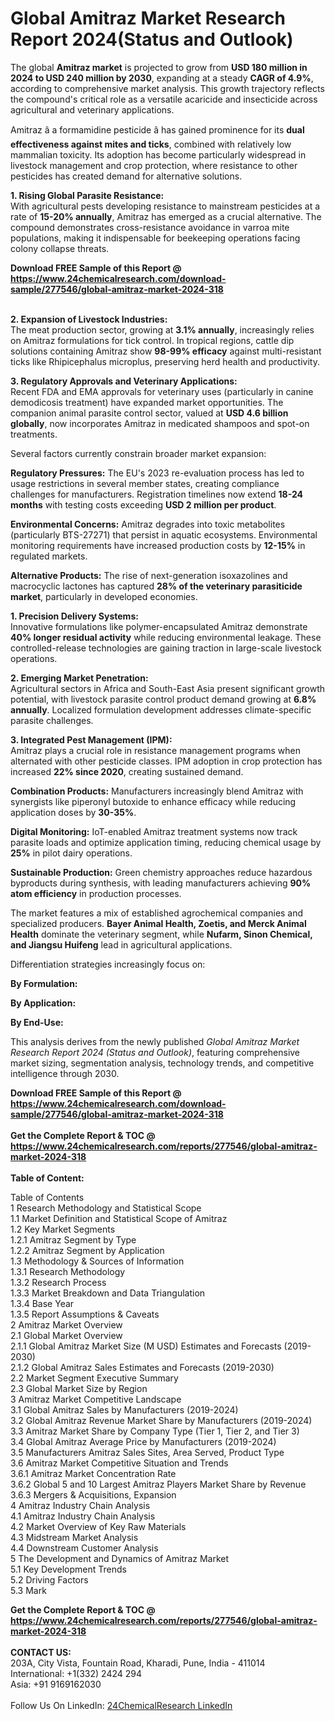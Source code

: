 <h1>Global Amitraz Market Research Report 2024(Status and Outlook)</h1><p>The global <strong>Amitraz market</strong> is projected to grow from <strong>USD 180 million in 2024 to USD 240 million by 2030</strong>, expanding at a steady <strong>CAGR of 4.9%</strong>, according to comprehensive market analysis. This growth trajectory reflects the compound's critical role as a versatile acaricide and insecticide across agricultural and veterinary applications.</p><p>Amitraz â a formamidine pesticide â has gained prominence for its <strong>dual effectiveness against mites and ticks</strong>, combined with relatively low mammalian toxicity. Its adoption has become particularly widespread in livestock management and crop protection, where resistance to other pesticides has created demand for alternative solutions.</p><p><strong>1. Rising Global Parasite Resistance:</strong><br>
With agricultural pests developing resistance to mainstream pesticides at a rate of <strong>15-20% annually</strong>, Amitraz has emerged as a crucial alternative. The compound demonstrates cross-resistance avoidance in varroa mite populations, making it indispensable for beekeeping operations facing colony collapse threats.</p><div><b>Download FREE Sample of this Report @ 
            <a href="https://www.24chemicalresearch.com/download-sample/277546/global-amitraz-market-2024-318">
            https://www.24chemicalresearch.com/download-sample/277546/global-amitraz-market-2024-318</a></b></div><br><p><strong>2. Expansion of Livestock Industries:</strong><br>
The meat production sector, growing at <strong>3.1% annually</strong>, increasingly relies on Amitraz formulations for tick control. In tropical regions, cattle dip solutions containing Amitraz show <strong>98-99% efficacy</strong> against multi-resistant ticks like Rhipicephalus microplus, preserving herd health and productivity.</p><p><strong>3. Regulatory Approvals and Veterinary Applications:</strong><br>
Recent FDA and EMA approvals for veterinary uses (particularly in canine demodicosis treatment) have expanded market opportunities. The companion animal parasite control sector, valued at <strong>USD 4.6 billion globally</strong>, now incorporates Amitraz in medicated shampoos and spot-on treatments.</p><p>Several factors currently constrain broader market expansion:</p><p><strong>Regulatory Pressures:</strong> The EU's 2023 re-evaluation process has led to usage restrictions in several member states, creating compliance challenges for manufacturers. Registration timelines now extend <strong>18-24 months</strong> with testing costs exceeding <strong>USD 2 million per product</strong>.</p><p><strong>Environmental Concerns:</strong> Amitraz degrades into toxic metabolites (particularly BTS-27271) that persist in aquatic ecosystems. Environmental monitoring requirements have increased production costs by <strong>12-15%</strong> in regulated markets.</p><p><strong>Alternative Products:</strong> The rise of next-generation isoxazolines and macrocyclic lactones has captured <strong>28% of the veterinary parasiticide market</strong>, particularly in developed economies.</p><p><strong>1. Precision Delivery Systems:</strong><br>
Innovative formulations like polymer-encapsulated Amitraz demonstrate <strong>40% longer residual activity</strong> while reducing environmental leakage. These controlled-release technologies are gaining traction in large-scale livestock operations.</p><p><strong>2. Emerging Market Penetration:</strong><br>
Agricultural sectors in Africa and South-East Asia present significant growth potential, with livestock parasite control product demand growing at <strong>6.8% annually</strong>. Localized formulation development addresses climate-specific parasite challenges.</p><p><strong>3. Integrated Pest Management (IPM):</strong><br>
Amitraz plays a crucial role in resistance management programs when alternated with other pesticide classes. IPM adoption in crop protection has increased <strong>22% since 2020</strong>, creating sustained demand.</p><p><strong>Combination Products:</strong> Manufacturers increasingly blend Amitraz with synergists like piperonyl butoxide to enhance efficacy while reducing application doses by <strong>30-35%</strong>.</p><p><strong>Digital Monitoring:</strong> IoT-enabled Amitraz treatment systems now track parasite loads and optimize application timing, reducing chemical usage by <strong>25%</strong> in pilot dairy operations.</p><p><strong>Sustainable Production:</strong> Green chemistry approaches reduce hazardous byproducts during synthesis, with leading manufacturers achieving <strong>90% atom efficiency</strong> in production processes.</p><p>The market features a mix of established agrochemical companies and specialized producers. <strong>Bayer Animal Health, Zoetis, and Merck Animal Health</strong> dominate the veterinary segment, while <strong>Nufarm, Sinon Chemical, and Jiangsu Huifeng</strong> lead in agricultural applications.</p><p>Differentiation strategies increasingly focus on:</p><p><strong>By Formulation:</strong></p><p><strong>By Application:</strong></p><p><strong>By End-Use:</strong></p><p>This analysis derives from the newly published <em>Global Amitraz Market Research Report 2024 (Status and Outlook)</em>, featuring comprehensive market sizing, segmentation analysis, technology trends, and competitive intelligence through 2030.</p><div><b>Download FREE Sample of this Report @ 
            <a href="https://www.24chemicalresearch.com/download-sample/277546/global-amitraz-market-2024-318">
            https://www.24chemicalresearch.com/download-sample/277546/global-amitraz-market-2024-318</a></b></div><br><div><b>Get the Complete Report & TOC @ 
            <a href="https://www.24chemicalresearch.com/reports/277546/global-amitraz-market-2024-318">
            https://www.24chemicalresearch.com/reports/277546/global-amitraz-market-2024-318</a></b></div><br>
            <b>Table of Content:</b><p>Table of Contents<br />
1 Research Methodology and Statistical Scope<br />
1.1 Market Definition and Statistical Scope of Amitraz<br />
1.2 Key Market Segments<br />
1.2.1 Amitraz Segment by Type<br />
1.2.2 Amitraz Segment by Application<br />
1.3 Methodology & Sources of Information<br />
1.3.1 Research Methodology<br />
1.3.2 Research Process<br />
1.3.3 Market Breakdown and Data Triangulation<br />
1.3.4 Base Year<br />
1.3.5 Report Assumptions & Caveats<br />
2 Amitraz Market Overview<br />
2.1 Global Market Overview<br />
2.1.1 Global Amitraz Market Size (M USD) Estimates and Forecasts (2019-2030)<br />
2.1.2 Global Amitraz Sales Estimates and Forecasts (2019-2030)<br />
2.2 Market Segment Executive Summary<br />
2.3 Global Market Size by Region<br />
3 Amitraz Market Competitive Landscape<br />
3.1 Global Amitraz Sales by Manufacturers (2019-2024)<br />
3.2 Global Amitraz Revenue Market Share by Manufacturers (2019-2024)<br />
3.3 Amitraz Market Share by Company Type (Tier 1, Tier 2, and Tier 3)<br />
3.4 Global Amitraz Average Price by Manufacturers (2019-2024)<br />
3.5 Manufacturers Amitraz Sales Sites, Area Served, Product Type<br />
3.6 Amitraz Market Competitive Situation and Trends<br />
3.6.1 Amitraz Market Concentration Rate<br />
3.6.2 Global 5 and 10 Largest Amitraz Players Market Share by Revenue<br />
3.6.3 Mergers & Acquisitions, Expansion<br />
4 Amitraz Industry Chain Analysis<br />
4.1 Amitraz Industry Chain Analysis<br />
4.2 Market Overview of Key Raw Materials<br />
4.3 Midstream Market Analysis<br />
4.4 Downstream Customer Analysis<br />
5 The Development and Dynamics of Amitraz Market <br />
5.1 Key Development Trends<br />
5.2 Driving Factors<br />
5.3 Mark</p><div><b>Get the Complete Report & TOC @ 
            <a href="https://www.24chemicalresearch.com/reports/277546/global-amitraz-market-2024-318">
            https://www.24chemicalresearch.com/reports/277546/global-amitraz-market-2024-318</a></b></div><br><b>CONTACT US:</b><br>
            203A, City Vista, Fountain Road, Kharadi, Pune, India - 411014<br>
            International: +1(332) 2424 294<br>
            Asia: +91 9169162030 <br><br>
            Follow Us On LinkedIn: <a href="https://www.linkedin.com/company/24chemicalresearch/">24ChemicalResearch LinkedIn</a>